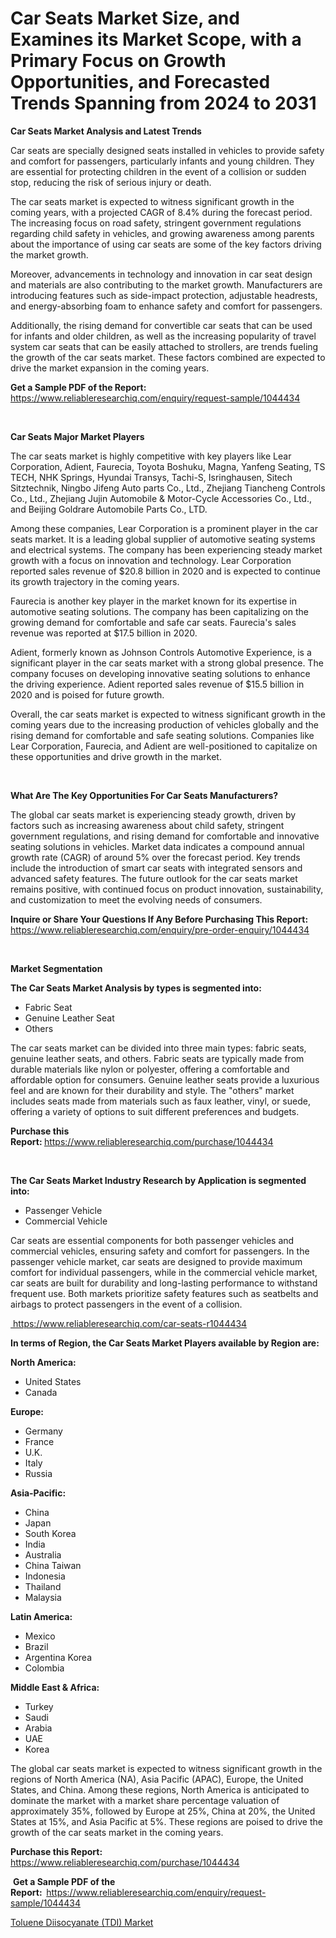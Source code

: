 <p><h1>Car Seats Market Size, and Examines its Market Scope, with a Primary Focus on Growth Opportunities, and Forecasted Trends Spanning from 2024 to 2031</h1></p><p><strong>Car Seats Market Analysis and Latest Trends</strong></p>
<p><p>Car seats are specially designed seats installed in vehicles to provide safety and comfort for passengers, particularly infants and young children. They are essential for protecting children in the event of a collision or sudden stop, reducing the risk of serious injury or death.</p><p>The car seats market is expected to witness significant growth in the coming years, with a projected CAGR of 8.4% during the forecast period. The increasing focus on road safety, stringent government regulations regarding child safety in vehicles, and growing awareness among parents about the importance of using car seats are some of the key factors driving the market growth.</p><p>Moreover, advancements in technology and innovation in car seat design and materials are also contributing to the market growth. Manufacturers are introducing features such as side-impact protection, adjustable headrests, and energy-absorbing foam to enhance safety and comfort for passengers.</p><p>Additionally, the rising demand for convertible car seats that can be used for infants and older children, as well as the increasing popularity of travel system car seats that can be easily attached to strollers, are trends fueling the growth of the car seats market. These factors combined are expected to drive the market expansion in the coming years.</p></p>
<p><strong>Get a Sample PDF of the Report:&nbsp;</strong> <a href="https://www.reliableresearchiq.com/enquiry/request-sample/1044434">https://www.reliableresearchiq.com/enquiry/request-sample/1044434</a></p>
<p>&nbsp;</p>
<p><strong>Car Seats Major Market Players</strong></p>
<p><p>The car seats market is highly competitive with key players like Lear Corporation, Adient, Faurecia, Toyota Boshuku, Magna, Yanfeng Seating, TS TECH, NHK Springs, Hyundai Transys, Tachi-S, Isringhausen, Sitech Sitztechnik, Ningbo Jifeng Auto parts Co., Ltd., Zhejiang Tiancheng Controls Co., Ltd., Zhejiang Jujin Automobile & Motor-Cycle Accessories Co., Ltd., and Beijing Goldrare Automobile Parts Co., LTD.</p><p>Among these companies, Lear Corporation is a prominent player in the car seats market. It is a leading global supplier of automotive seating systems and electrical systems. The company has been experiencing steady market growth with a focus on innovation and technology. Lear Corporation reported sales revenue of $20.8 billion in 2020 and is expected to continue its growth trajectory in the coming years.</p><p>Faurecia is another key player in the market known for its expertise in automotive seating solutions. The company has been capitalizing on the growing demand for comfortable and safe car seats. Faurecia's sales revenue was reported at $17.5 billion in 2020.</p><p>Adient, formerly known as Johnson Controls Automotive Experience, is a significant player in the car seats market with a strong global presence. The company focuses on developing innovative seating solutions to enhance the driving experience. Adient reported sales revenue of $15.5 billion in 2020 and is poised for future growth.</p><p>Overall, the car seats market is expected to witness significant growth in the coming years due to the increasing production of vehicles globally and the rising demand for comfortable and safe seating solutions. Companies like Lear Corporation, Faurecia, and Adient are well-positioned to capitalize on these opportunities and drive growth in the market.</p></p>
<p>&nbsp;</p>
<p><strong>What Are The Key Opportunities For Car Seats Manufacturers?</strong></p>
<p><p>The global car seats market is experiencing steady growth, driven by factors such as increasing awareness about child safety, stringent government regulations, and rising demand for comfortable and innovative seating solutions in vehicles. Market data indicates a compound annual growth rate (CAGR) of around 5% over the forecast period. Key trends include the introduction of smart car seats with integrated sensors and advanced safety features. The future outlook for the car seats market remains positive, with continued focus on product innovation, sustainability, and customization to meet the evolving needs of consumers.</p></p>
<p><strong>Inquire or Share Your Questions If Any Before Purchasing This Report:</strong> <a href="https://www.reliableresearchiq.com/enquiry/pre-order-enquiry/1044434">https://www.reliableresearchiq.com/enquiry/pre-order-enquiry/1044434</a></p>
<p>&nbsp;</p>
<p><strong>Market Segmentation</strong></p>
<p><strong>The Car Seats Market Analysis by types is segmented into:</strong></p>
<p><ul><li>Fabric Seat</li><li>Genuine Leather Seat</li><li>Others</li></ul></p>
<p><p>The car seats market can be divided into three main types: fabric seats, genuine leather seats, and others. Fabric seats are typically made from durable materials like nylon or polyester, offering a comfortable and affordable option for consumers. Genuine leather seats provide a luxurious feel and are known for their durability and style. The "others" market includes seats made from materials such as faux leather, vinyl, or suede, offering a variety of options to suit different preferences and budgets.</p></p>
<p><strong>Purchase this Report:&nbsp;</strong><a href="https://www.reliableresearchiq.com/purchase/1044434">https://www.reliableresearchiq.com/purchase/1044434</a></p>
<p>&nbsp;</p>
<p><strong>The Car Seats Market Industry Research by Application is segmented into:</strong></p>
<p><ul><li>Passenger Vehicle</li><li>Commercial Vehicle</li></ul></p>
<p><p>Car seats are essential components for both passenger vehicles and commercial vehicles, ensuring safety and comfort for passengers. In the passenger vehicle market, car seats are designed to provide maximum comfort for individual passengers, while in the commercial vehicle market, car seats are built for durability and long-lasting performance to withstand frequent use. Both markets prioritize safety features such as seatbelts and airbags to protect passengers in the event of a collision.</p></p>
<p><a href="https://www.reliableresearchiq.com/car-seats-r1044434">&nbsp;https://www.reliableresearchiq.com/car-seats-r1044434</a></p>
<p><strong>In terms of Region, the Car Seats Market Players available by Region are:</strong></p>
<p>
    <p> <strong> North America: </strong>
        <ul>
            <li>United States</li>
            <li>Canada</li>
        </ul>
        </p> 
    <p> <strong> Europe: </strong>
        <ul>
            <li>Germany</li>
            <li>France</li>
            <li>U.K.</li>
            <li>Italy</li>
            <li>Russia</li>
        </ul>
        </p> 
    <p> <strong> Asia-Pacific: </strong>
        <ul>
            <li>China</li>
            <li>Japan</li>
            <li>South Korea</li>
            <li>India</li>
            <li>Australia</li>
            <li>China Taiwan</li>
            <li>Indonesia</li>
            <li>Thailand</li>
            <li>Malaysia</li>
        </ul>
        </p> 
    <p> <strong> Latin America: </strong>
        <ul>
            <li>Mexico</li>
            <li>Brazil</li>
            <li>Argentina Korea</li>
            <li>Colombia</li>
        </ul>
        </p> 
    <p> <strong> Middle East & Africa: </strong>
        <ul>
            <li>Turkey</li>
            <li>Saudi</li>
            <li>Arabia</li>
            <li>UAE</li>
            <li>Korea</li>
        </ul>
    </p>
    </p>
<p><p>The global car seats market is expected to witness significant growth in the regions of North America (NA), Asia Pacific (APAC), Europe, the United States, and China. Among these regions, North America is anticipated to dominate the market with a market share percentage valuation of approximately 35%, followed by Europe at 25%, China at 20%, the United States at 15%, and Asia Pacific at 5%. These regions are poised to drive the growth of the car seats market in the coming years.</p></p>
<p><strong>Purchase this Report: </strong><a href="https://www.reliableresearchiq.com/purchase/1044434">https://www.reliableresearchiq.com/purchase/1044434</a></p>
<p>&nbsp;<strong>Get a Sample PDF of the Report:&nbsp;&nbsp;</strong><a href="https://www.reliableresearchiq.com/enquiry/request-sample/1044434">https://www.reliableresearchiq.com/enquiry/request-sample/1044434</a></p>
<p><strong></strong></p>
<p><p><a href="https://github.com/dringals/Market-Research-Report-List-5/blob/main/toluene-diisocyanate-tdi-market.md">Toluene Diisocyanate (TDI) Market</a></p></p>